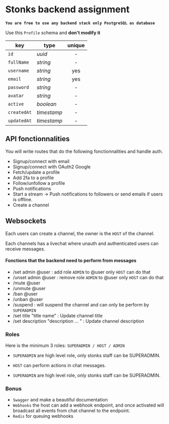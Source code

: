 # Stonks backend assignment

**`You are free to use any backend stack only PostgreSQL as database`**

Use this `Profile` schema and **don't modify it**

| key         | type        | unique |
| ----------- | ----------- | :----: |
| `id`        | _uuid_      |   -    |
| `fullName`  | _string_    |   -    |
| `username`  | _string_    |  yes   |
| `email`     | _string_    |  yes   |
| `password`  | _string_    |   -    |
| `avatar`    | _string_    |   -    |
| `active`    | _boolean_   |   -    |
| `createdAt` | _timestamp_ |   -    |
| `updatedAt` | _timestamp_ |   -    |

## API fonctionnalities

You will write routes that do the following fonctionnalities and handle auth.

- Signup/connect with email
- Signup/connect with OAuth2 Google
- Fetch/update a profile
- Add 2fa to a profile
- Follow/unfollow a profile
- Push notifications
- Start a stream -> Push notifications to followers or send emails if users is offline.
- Create a channel

## Websockets

Each users can create a channel, the owner is the `HOST` of the channel.

Each channels has a livechat where unauth and authenticated users can receive messages.

#### Fonctions that the backend need to perform from messages

- /set admin @user : add role `ADMIN` to @user only `HOST` can do that
- /unset admin @user : remove role `ADMIN` to @user only `HOST` can do that
- /mute @user
- /unmute @user
- /ban @user
- /unban @user
- /suspend : will suspend the channel and can only be perform by `SUPERADMIN`
- /set title "title name" : Update channel title
- /set description "description ... " : Update channel description

### Roles

Here is the minimum 3 roles: `SUPERADMIN / HOST / ADMIN`

- `SUPERADMIN` are high level role, only stonks staff can be SUPERADMIN.

- `HOST` can perform actions in chat messages.

- `SUPERADMIN` are high level role, only stonks staff can be SUPERADMIN.

### Bonus

- `Swagger` and make a beautiful documentation
- `Webhooks` the host can add a webhook endpoint, and once activated will broadcast all events from chat channel to the endpoint.
- `Redis` for queuing webhooks
